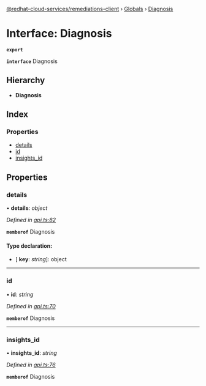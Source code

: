 [@redhat-cloud-services/remediations-client](../README.md) › [Globals](../globals.md) › [Diagnosis](diagnosis.md)

# Interface: Diagnosis

**`export`** 

**`interface`** Diagnosis

## Hierarchy

* **Diagnosis**

## Index

### Properties

* [details](diagnosis.md#details)
* [id](diagnosis.md#id)
* [insights_id](diagnosis.md#insights_id)

## Properties

###  details

• **details**: *object*

*Defined in [api.ts:82](https://github.com/RedHatInsights/javascript-clients/blob/master/packages/remediations/api.ts#L82)*

**`memberof`** Diagnosis

#### Type declaration:

* \[ **key**: *string*\]: object

___

###  id

• **id**: *string*

*Defined in [api.ts:70](https://github.com/RedHatInsights/javascript-clients/blob/master/packages/remediations/api.ts#L70)*

**`memberof`** Diagnosis

___

###  insights_id

• **insights_id**: *string*

*Defined in [api.ts:76](https://github.com/RedHatInsights/javascript-clients/blob/master/packages/remediations/api.ts#L76)*

**`memberof`** Diagnosis

